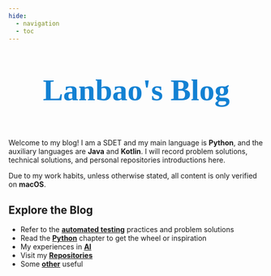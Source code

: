 ```yaml
---
hide:
  - navigation
  - toc
---
```


<style>
    .md-content .md-typeset h1 { display: none; }
</style>

<p style="text-align: center; color: #1381d3; font-size: 60px; font-weight: bold; font-family: 'Source Code Pro',serif">
    Lanbao's Blog
</p>

Welcome to my blog! I am a SDET and my main language is **Python**, and the auxiliary languages are **Java** and **Kotlin**.
I will record problem solutions, technical solutions, and personal repositories introductions here.

Due to my work habits, unless otherwise stated, all content is only verified on **macOS**.

## Explore the Blog

<div class="grid cards" markdown>

- Refer to the [**automated testing**](automated/accessibility-conflict.md) practices and problem solutions
- Read the [**Python**](python/capturing-grep-real-time-output.md) chapter to get the wheel or inspiration
- My experiences in [**AI**](ai/running-local-model-with-ollama.md) 
- Visit my [**Repositories**](repo/index.md)
- Some [**other**](other/enhance-zsh.md) useful

</div>
